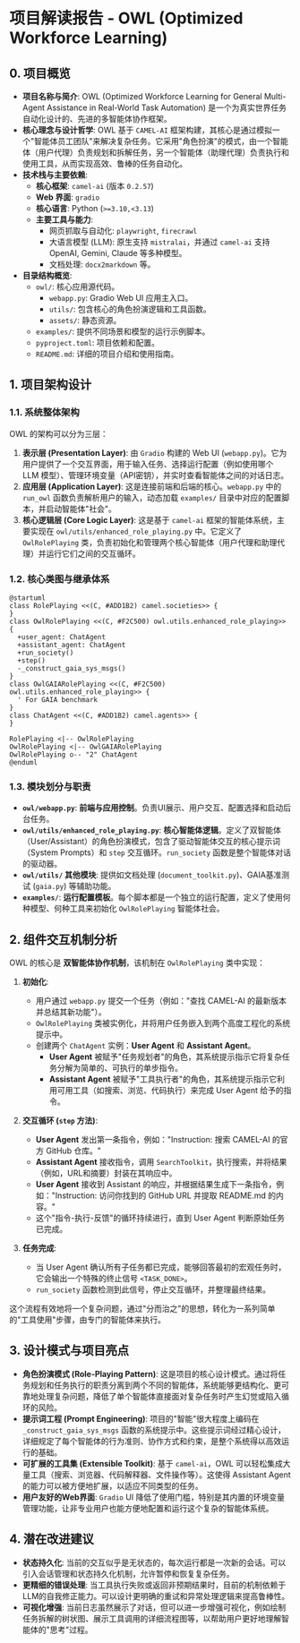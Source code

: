 # 项目解读报告 - OWL (Optimized Workforce Learning)

## 0. 项目概览

- **项目名称与简介**: OWL (Optimized Workforce Learning for General Multi-Agent Assistance in Real-World Task Automation) 是一个为真实世界任务自动化设计的、先进的多智能体协作框架。
- **核心理念与设计哲学**: OWL 基于 `CAMEL-AI` 框架构建，其核心是通过模拟一个"智能体员工团队"来解决复杂任务。它采用"角色扮演"的模式，由一个智能体（用户代理）负责规划和拆解任务，另一个智能体（助理代理）负责执行和使用工具，从而实现高效、鲁棒的任务自动化。
- **技术栈与主要依赖**:
    - **核心框架**: `camel-ai` (版本 `0.2.57`)
    - **Web 界面**: `gradio`
    - **核心语言**: Python (`>=3.10,<3.13`)
    - **主要工具与能力**:
        - 网页抓取与自动化: `playwright`, `firecrawl`
        - 大语言模型 (LLM): 原生支持 `mistralai`，并通过 `camel-ai` 支持 OpenAI, Gemini, Claude 等多种模型。
        - 文档处理: `docx2markdown` 等。
- **目录结构概览**:
    - `owl/`: 核心应用源代码。
        - `webapp.py`: Gradio Web UI 应用主入口。
        - `utils/`: 包含核心的角色扮演逻辑和工具函数。
        - `assets/`: 静态资源。
    - `examples/`: 提供不同场景和模型的运行示例脚本。
    - `pyproject.toml`: 项目依赖和配置。
    - `README.md`: 详细的项目介绍和使用指南。

## 1. 项目架构设计

### 1.1. 系统整体架构

OWL 的架构可以分为三层：

1.  **表示层 (Presentation Layer)**: 由 `Gradio` 构建的 Web UI (`webapp.py`)。它为用户提供了一个交互界面，用于输入任务、选择运行配置（例如使用哪个 LLM 模型）、管理环境变量（API密钥），并实时查看智能体之间的对话日志。
2.  **应用层 (Application Layer)**: 这是连接前端和后端的核心。`webapp.py` 中的 `run_owl` 函数负责解析用户的输入，动态加载 `examples/` 目录中对应的配置脚本，并启动智能体"社会"。
3.  **核心逻辑层 (Core Logic Layer)**: 这是基于 `camel-ai` 框架的智能体系统，主要实现在 `owl/utils/enhanced_role_playing.py` 中。它定义了 `OwlRolePlaying` 类，负责初始化和管理两个核心智能体（用户代理和助理代理）并运行它们之间的交互循环。

### 1.2. 核心类图与继承体系

```plantuml
@startuml
class RolePlaying <<(C, #ADD1B2) camel.societies>> {
}
class OwlRolePlaying <<(C, #F2C500) owl.utils.enhanced_role_playing>> {
  +user_agent: ChatAgent
  +assistant_agent: ChatAgent
  +run_society()
  +step()
  -_construct_gaia_sys_msgs()
}
class OwlGAIARolePlaying <<(C, #F2C500) owl.utils.enhanced_role_playing>> {
  ' For GAIA benchmark
}
class ChatAgent <<(C, #ADD1B2) camel.agents>> {
}

RolePlaying <|-- OwlRolePlaying
OwlRolePlaying <|-- OwlGAIARolePlaying
OwlRolePlaying o-- "2" ChatAgent
@enduml
```

### 1.3. 模块划分与职责

- **`owl/webapp.py`**: **前端与应用控制**。负责UI展示、用户交互、配置选择和启动后台任务。
- **`owl/utils/enhanced_role_playing.py`**: **核心智能体逻辑**。定义了双智能体（User/Assistant）的角色扮演模式，包含了驱动智能体交互的核心提示词（System Prompts）和 `step` 交互循环。`run_society` 函数是整个智能体对话的驱动器。
- **`owl/utils/` 其他模块**: 提供如文档处理 (`document_toolkit.py`)、GAIA基准测试 (`gaia.py`) 等辅助功能。
- **`examples/`**: **运行配置模板**。每个脚本都是一个独立的运行配置，定义了使用何种模型、何种工具来初始化 `OwlRolePlaying` 智能体社会。

## 2. 组件交互机制分析

OWL 的核心是 **双智能体协作机制**，该机制在 `OwlRolePlaying` 类中实现：

1.  **初始化**:
    - 用户通过 `webapp.py` 提交一个任务（例如："查找 CAMEL-AI 的最新版本并总结其新功能"）。
    - `OwlRolePlaying` 类被实例化，并将用户任务嵌入到两个高度工程化的系统提示中。
    - 创建两个 `ChatAgent` 实例：**User Agent** 和 **Assistant Agent**。
        - **User Agent** 被赋予"任务规划者"的角色，其系统提示指示它将复杂任务分解为简单的、可执行的单步指令。
        - **Assistant Agent** 被赋予"工具执行者"的角色，其系统提示指示它利用可用工具（如搜索、浏览、代码执行）来完成 User Agent 给予的指令。

2.  **交互循环 (`step` 方法)**:
    - **User Agent** 发出第一条指令，例如："Instruction: 搜索 CAMEL-AI 的官方 GitHub 仓库。"
    - **Assistant Agent** 接收指令，调用 `SearchToolkit`，执行搜索，并将结果（例如，URL和摘要）封装在其响应中。
    - **User Agent** 接收到 Assistant 的响应，并根据结果生成下一条指令，例如："Instruction: 访问你找到的 GitHub URL 并提取 README.md 的内容。"
    - 这个"指令-执行-反馈"的循环持续进行，直到 User Agent 判断原始任务已完成。

3.  **任务完成**:
    - 当 User Agent 确认所有子任务都已完成，能够回答最初的宏观任务时，它会输出一个特殊的终止信号 `<TASK_DONE>`。
    - `run_society` 函数检测到此信号，停止交互循环，并整理最终结果。

这个流程有效地将一个复杂问题，通过"分而治之"的思想，转化为一系列简单的"工具使用"步骤，由专门的智能体来执行。

## 3. 设计模式与项目亮点

- **角色扮演模式 (Role-Playing Pattern)**: 这是项目的核心设计模式。通过将任务规划和任务执行的职责分离到两个不同的智能体，系统能够更结构化、更可靠地处理复杂问题，降低了单个智能体直接面对复杂任务时产生幻觉或陷入循环的风险。
- **提示词工程 (Prompt Engineering)**: 项目的"智能"很大程度上编码在 `_construct_gaia_sys_msgs` 函数的系统提示中。这些提示词经过精心设计，详细规定了每个智能体的行为准则、协作方式和约束，是整个系统得以高效运行的基础。
- **可扩展的工具集 (Extensible Toolkit)**: 基于 `camel-ai`，OWL 可以轻松集成大量工具（搜索、浏览器、代码解释器、文件操作等）。这使得 Assistant Agent 的能力可以被方便地扩展，以适应不同类型的任务。
- **用户友好的Web界面**: `Gradio` UI 降低了使用门槛，特别是其内置的环境变量管理功能，让非专业用户也能方便地配置和运行这个复杂的智能体系统。

## 4. 潜在改进建议

- **状态持久化**: 当前的交互似乎是无状态的，每次运行都是一次新的会话。可以引入会话管理和状态持久化机制，允许暂停和恢复复杂任务。
- **更精细的错误处理**: 当工具执行失败或返回非预期结果时，目前的机制依赖于LLM的自我修正能力。可以设计更明确的重试和异常处理逻辑来提高鲁棒性。
- **可视化增强**: 当前日志虽然展示了对话，但可以进一步增强可视化，例如绘制任务拆解的树状图、展示工具调用的详细流程图等，以帮助用户更好地理解智能体的"思考"过程。
